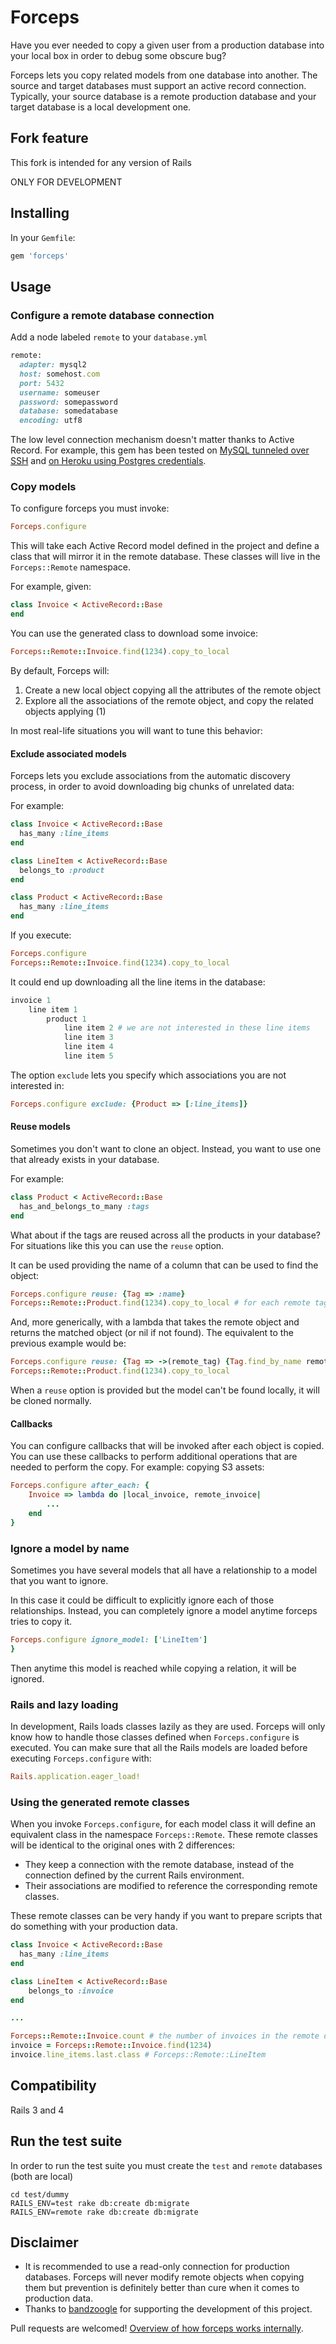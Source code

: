 # Forceps

Have you ever needed to copy a given user from a production database into your local box in order to debug some obscure bug?

Forceps lets you copy related models from one database into another. The source and target databases must support an active record connection. Typically, your source database is a remote production database and your target database is a local development one.

## Fork feature

This fork is intended for any version of Rails

ONLY FOR DEVELOPMENT

## Installing

In your `Gemfile`:

```ruby
gem 'forceps'
```

## Usage

### Configure a remote database connection

Add a node labeled `remote` to your `database.yml`

```ruby
remote:
  adapter: mysql2
  host: somehost.com
  port: 5432
  username: someuser
  password: somepassword
  database: somedatabase
  encoding: utf8
```

The low level connection mechanism doesn't matter thanks to Active Record. For example, this gem has been tested on [MySQL tunneled over SSH](http://chxo.com/be2/20040511_5667.html) and [on Heroku using Postgres credentials](https://devcenter.heroku.com/articles/heroku-postgresql#pg-credentials).

### Copy models

To configure forceps you must invoke:

```ruby
Forceps.configure
```

This will take each Active Record model defined in the project and define a class that will mirror it in the remote database. These classes will live in the `Forceps::Remote` namespace.

For example, given:

```ruby
class Invoice < ActiveRecord::Base
end
```

You can use the generated class to download some invoice:

```ruby
Forceps::Remote::Invoice.find(1234).copy_to_local
```

By default, Forceps will:

1. Create a new local object copying all the attributes of the remote object
2. Explore all the associations of the remote object, and copy the related objects applying (1)

In most real-life situations you will want to tune this behavior:

#### Exclude associated models

Forceps lets you exclude associations from the automatic discovery process, in order to avoid downloading big chunks of unrelated data:

For example:

```Ruby
class Invoice < ActiveRecord::Base
  has_many :line_items
end

class LineItem < ActiveRecord::Base
  belongs_to :product
end

class Product < ActiveRecord::Base
  has_many :line_items
end
```

If you execute:

```ruby
Forceps.configure
Forceps::Remote::Invoice.find(1234).copy_to_local
```

It could end up downloading all the line items in the database:

```ruby
invoice 1
	line item 1
		product 1
			line item 2 # we are not interested in these line items
			line item 3
			line item 4
			line item 5
```
The option `exclude` lets you specify which associations you are not interested in:

```ruby
Forceps.configure exclude: {Product => [:line_items]}
```

#### Reuse models

Sometimes you don't want to clone an object. Instead, you want to use one that already exists in your database.

For example:

```ruby
class Product < ActiveRecord::Base
  has_and_belongs_to_many :tags
end
```

What about if the tags are reused across all the products in your database? For situations like this you can use the `reuse` option.

It can be used providing the name of a column that can be used to find the object:

```ruby
Forceps.configure reuse: {Tag => :name}
Forceps::Remote::Product.find(1234).copy_to_local # for each remote tag, it will try to find a tag with the same name
```

And, more generically, with a lambda that takes the remote object and returns the matched object (or nil if not found). The equivalent to the previous example would be:

```ruby
Forceps.configure reuse: {Tag => ->(remote_tag) {Tag.find_by_name remote_tag.name}}
Forceps::Remote::Product.find(1234).copy_to_local
```

When a `reuse` option is provided but the model can't be found locally, it will be cloned normally.

#### Callbacks

You can configure callbacks that will be invoked after each object is copied. You can use these callbacks to perform additional operations that are needed to perform the copy. For example: copying S3 assets:

```ruby
Forceps.configure after_each: {
	Invoice => lambda do |local_invoice, remote_invoice|
		...
	end
}
```

### Ignore a model by name

Sometimes you have several models that all have a relationship to a model that you want to ignore.

In this case it could be difficult to explicitly ignore each of those relationships. Instead, you can completely ignore a model anytime forceps tries to copy it.

```ruby
Forceps.configure ignore_model: ['LineItem']
}
```

Then anytime this model is reached while copying a relation, it will be ignored.

### Rails and lazy loading

In development, Rails loads classes lazily as they are used. Forceps will only know how to handle those classes defined when `Forceps.configure` is executed. You can make sure that all the Rails models are loaded before executing `Forceps.configure` with:

```ruby
Rails.application.eager_load!
```

### Using the generated remote classes

When you invoke `Forceps.configure`, for each model class it will define an equivalent class in the namespace `Forceps::Remote`. These remote classes will be identical to the original ones with 2 differences:

- They keep a connection with the remote database, instead of the connection defined by the current Rails environment.
- Their associations are modified to reference the corresponding remote classes.

These remote classes can be very handy if you want to prepare scripts that do something with your production data.

```ruby
class Invoice < ActiveRecord::Base
  has_many :line_items
end

class LineItem < ActiveRecord::Base
	belongs_to :invoice
end

...

Forceps::Remote::Invoice.count # the number of invoices in the remote database
invoice = Forceps::Remote::Invoice.find(1234)
invoice.line_items.last.class # Forceps::Remote::LineItem
```

## Compatibility

Rails 3 and 4

## Run the test suite

In order to run the test suite you must create the `test` and `remote` databases (both are local)

```
cd test/dummy
RAILS_ENV=test rake db:create db:migrate
RAILS_ENV=remote rake db:create db:migrate
```

## Disclaimer

- It is recommended to use a read-only connection for production databases. Forceps will never modify remote objects when copying them but prevention is definitely better than cure when it comes to production data.
- Thanks to [bandzoogle](http://bandzoogle.com) for supporting the development of this project.

Pull requests are welcomed! [Overview of how forceps works internally](http://jorgemanrubia.net/2014/02/04/forceps-import-models-from-remote-databases/).
